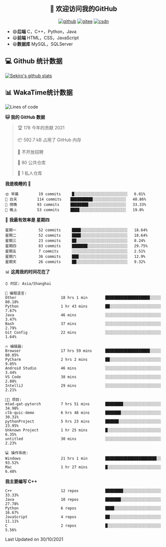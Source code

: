 <h2 align="center">👋 欢迎访问我的GitHub</h2>
<p align="center">
  <a href="https://666wxy666.github.io/"><img src="https://img.shields.io/badge/GitHub-24292e" alt="github"></a>
  <a href="https://gitee.com/wxy_666"><img src="https://img.shields.io/badge/Gitee-fe7300" alt="gitee"></a>
  <a href="https://blog.csdn.net/WXY_666"><img src="https://img.shields.io/badge/CSDN-cf000e" alt="csdn"></a>
</p>

- 😄**后端** C，C++，Python，Java
- 😃**前端** HTML，CSS，JavaScript
- 😆**数据库** MySQL，SQLServer

## 💻 Github 统计数据
[![Sekiro's github stats](https://github-readme-stats.vercel.app/api?username=666WXY666)](https://666wxy666.github.io/)

## 📊 WakaTime统计数据

<!--START_SECTION:waka-->
![Lines of code](https://img.shields.io/badge/%E4%BB%8E%E3%80%8C%E4%BD%A0%E5%A5%BD%E4%B8%96%E7%95%8C%E3%80%8D%E6%88%91%E5%B7%B2%E7%BB%8F%E5%86%99%E4%BA%86-517666%20%E8%A1%8C%E4%BB%A3%E7%A0%81-blue)

**🐱 我的 GitHub 数据** 

> 🏆 178 今年的贡献 2021
 > 
> 📦 592.7 kB 占用了 GitHub 内存 
 > 
> 🚫 不开放招聘
 > 
> 📜 80 公共仓库 
 > 
> 🔑 1 私人仓库 
 > 
**我是晚睡的 🦉** 

```text
🌞 早晨         19 commits     █░░░░░░░░░░░░░░░░░░░░░░░░   6.81% 
🌆 白天         114 commits    ██████████░░░░░░░░░░░░░░░   40.86% 
🌃 傍晚         93 commits     ████████░░░░░░░░░░░░░░░░░   33.33% 
🌙 晚上         53 commits     ████░░░░░░░░░░░░░░░░░░░░░   19.0%

```
📅 **我最有效率是 星期四** 

```text
星期一          52 commits     ████░░░░░░░░░░░░░░░░░░░░░   18.64% 
星期二          52 commits     ████░░░░░░░░░░░░░░░░░░░░░   18.64% 
星期三          23 commits     ██░░░░░░░░░░░░░░░░░░░░░░░   8.24% 
星期四          83 commits     ███████░░░░░░░░░░░░░░░░░░   29.75% 
星期五          7 commits      ░░░░░░░░░░░░░░░░░░░░░░░░░   2.51% 
星期六          36 commits     ███░░░░░░░░░░░░░░░░░░░░░░   12.9% 
星期天          26 commits     ██░░░░░░░░░░░░░░░░░░░░░░░   9.32%

```


📊 **这周我的时间花在了** 

```text
⌚︎ 时区: Asia/Shanghai

💬 编程语言: 
Other                    18 hrs 1 min        ████████████████████░░░░░   80.18% 
Python                   1 hr 43 mins        ██░░░░░░░░░░░░░░░░░░░░░░░   7.67% 
Java                     46 mins             ░░░░░░░░░░░░░░░░░░░░░░░░░   3.47% 
Bash                     37 mins             ░░░░░░░░░░░░░░░░░░░░░░░░░   2.79% 
Git Config               22 mins             ░░░░░░░░░░░░░░░░░░░░░░░░░   1.64%

🔥 编辑器: 
Browser                  17 hrs 59 mins      ████████████████████░░░░░   80.05% 
PyCharm                  2 hrs 2 mins        ██░░░░░░░░░░░░░░░░░░░░░░░   9.05% 
Android Studio           46 mins             ░░░░░░░░░░░░░░░░░░░░░░░░░   3.44% 
VS Code                  38 mins             ░░░░░░░░░░░░░░░░░░░░░░░░░   2.88% 
IntelliJ                 29 mins             ░░░░░░░░░░░░░░░░░░░░░░░░░   2.21%

🐱‍💻 项目: 
mtad-gat-pytorch         7 hrs 51 mins       ████████░░░░░░░░░░░░░░░░░   34.98% 
clb-quic-demo            6 hrs 48 mins       ███████░░░░░░░░░░░░░░░░░░   30.31% 
pythonProject            5 hrs 23 mins       ██████░░░░░░░░░░░░░░░░░░░   23.95% 
Unknown Project          1 hr 25 mins        █░░░░░░░░░░░░░░░░░░░░░░░░   6.35% 
untitled                 30 mins             ░░░░░░░░░░░░░░░░░░░░░░░░░   2.23%

💻 操作系统: 
Windows                  21 hrs 1 min        ███████████████████████░░   93.52% 
Mac                      1 hr 27 mins        █░░░░░░░░░░░░░░░░░░░░░░░░   6.48%

```

**我主要编写 C++** 

```text
C++                      12 repos            ████████░░░░░░░░░░░░░░░░░   33.33% 
Java                     10 repos            ███████░░░░░░░░░░░░░░░░░░   27.78% 
Python                   6 repos             ████░░░░░░░░░░░░░░░░░░░░░   16.67% 
JavaScript               4 repos             ██░░░░░░░░░░░░░░░░░░░░░░░   11.11% 
C                        2 repos             █░░░░░░░░░░░░░░░░░░░░░░░░   5.56%

```



 Last Updated on 30/10/2021
<!--END_SECTION:waka-->

<!--
**666WXY666/666WXY666** is a ✨ _special_ ✨ repository because its `README.md` (this file) appears on your GitHub profile.

Here are some ideas to get you started:

- 🔭 I’m currently working on ...
- 🌱 I’m currently learning ...
- 👯 I’m looking to collaborate on ...
- 🤔 I’m looking for help with ...
- 💬 Ask me about ...
- 📫 How to reach me: ...
- 😄 Pronouns: ...
- ⚡ Fun fact: ...
-->
